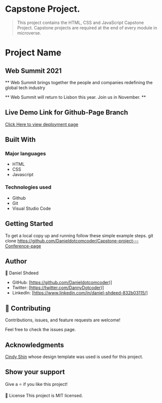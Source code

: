 # Capstone Project.

> This project contains the HTML, CSS and JavaScript Capstone Project.
> Capstone projects are required at the end of every module in microverse.

# Project Name
## Web Summit 2021

** Web Summit brings together the people and companies redefining the global tech industry

** Web Summit will return to Lisbon this year. Join us in November. ** 

## Live Demo Link for Github-Page Branch

[Click Here to view deployment page](https://danieldotcomcoder.github.io/Capstone-project---Conference-page/)

## Built With
### Major languages
- HTML
- CSS
- Javascript


### Technologies used
- Github
- Git
- Visual Studio Code


## Getting Started
To get a local copy up and running follow these simple example steps.
git clone https://github.com/Danieldotcomcoder/Capstone-project---Conference-page


## Author
👤 Daniel Shdeed

- GitHub: [https://github.com/Danieldotcomcoder)]
- Twitter: [https://twitter.com/DannyDotcoder)]
- LinkedIn: [https://www.linkedin.com/in/daniel-shdeed-832b03115/]

## 🤝 Contributing
Contributions, issues, and feature requests are welcome!

Feel free to check the issues page.

## Acknowledgments

[Cindy Shin](https://www.behance.net/gallery/29845175/CC-Global-Summit-2015) whose design template was used is used for this project.

## Show your support
Give a ⭐️ if you like this project!

📝 License
This project is MIT licensed.
